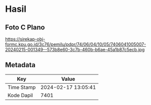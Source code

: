 # Hasil

## Foto C Plano

https://sirekap-obj-formc.kpu.go.id/3c76/pemilu/pdpr/74/06/04/10/05/7406041005007-20240215-001349--573b8e60-3c7b-460b-b6ae-45a1b87c5ecb.jpg


## Metadata

| Key        | Value               |
| ---------- | ------------------- |
| Time Stamp | 2024-02-17 13:05:41 |
| Kode Dapil | 7401                |



